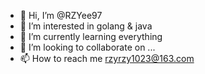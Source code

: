 - 👋 Hi, I’m @RZYee97
- 👀 I’m interested in golang & java
- 🌱 I’m currently learning everything
- 💞️ I’m looking to collaborate on ...
- 📫 How to reach me rzyrzy1023@163.com

<!---
RZYee97/RZYee97 is a ✨ special ✨ repository because its `README.md` (this file) appears on your GitHub profile.
You can click the Preview link to take a look at your changes.
--->
